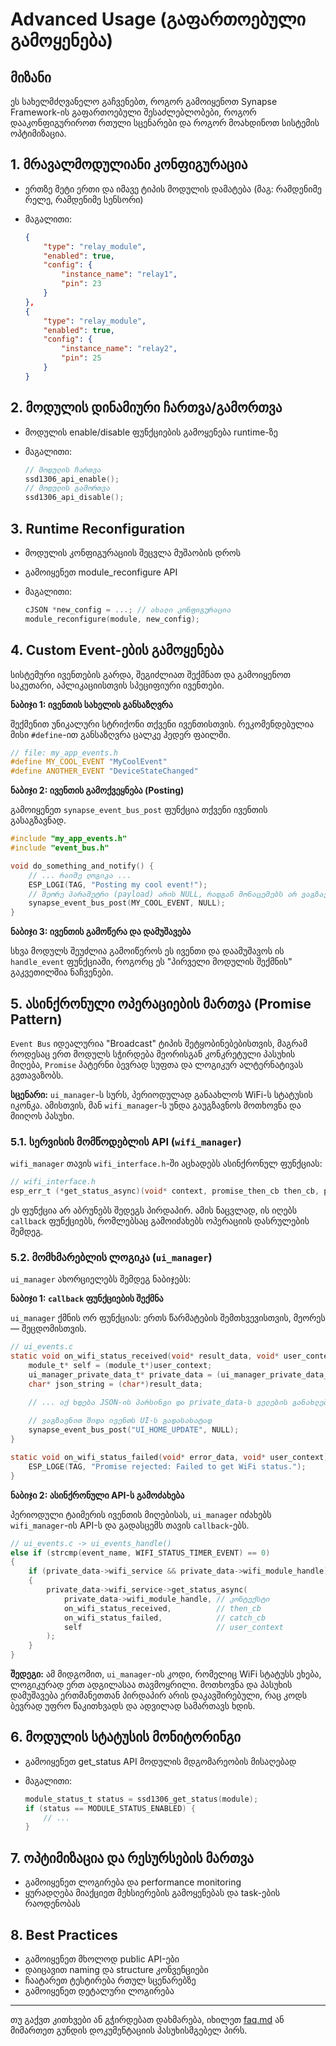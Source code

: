 # Advanced Usage (გაფართოებული გამოყენება)

## მიზანი

ეს სახელმძღვანელო გაჩვენებთ, როგორ გამოიყენოთ Synapse Framework-ის გაფართოებული შესაძლებლობები, როგორ დააკონფიგურიროთ რთული სცენარები და როგორ მოახდინოთ სისტემის ოპტიმიზაცია.

## 1. მრავალმოდულიანი კონფიგურაცია

- ერთზე მეტი ერთი და იმავე ტიპის მოდულის დამატება (მაგ: რამდენიმე რელე, რამდენიმე სენსორი)
- მაგალითი:

  ```json
  {
      "type": "relay_module",
      "enabled": true,
      "config": {
          "instance_name": "relay1",
          "pin": 23
      }
  },
  {
      "type": "relay_module",
      "enabled": true,
      "config": {
          "instance_name": "relay2",
          "pin": 25
      }
  }
  ```

## 2. მოდულის დინამიური ჩართვა/გამორთვა

- მოდულის enable/disable ფუნქციების გამოყენება runtime-ზე
- მაგალითი:

  ```c
  // მოდულის ჩართვა
  ssd1306_api_enable();
  // მოდულის გამორთვა
  ssd1306_api_disable();
  ```

## 3. Runtime Reconfiguration

- მოდულის კონფიგურაციის შეცვლა მუშაობის დროს
- გამოიყენეთ module_reconfigure API
- მაგალითი:

  ```c
  cJSON *new_config = ...; // ახალი კონფიგურაცია
  module_reconfigure(module, new_config);
  ```

## 4. Custom Event-ების გამოყენება

სისტემური ივენთების გარდა, შეგიძლიათ შექმნათ და გამოიყენოთ საკუთარი, აპლიკაციისთვის სპეციფიური ივენთები.

**ნაბიჯი 1: ივენთის სახელის განსაზღვრა**

შექმენით უნიკალური სტრიქონი თქვენი ივენთისთვის. რეკომენდებულია მისი `#define`-ით განსაზღვრა ცალკე ჰედერ ფაილში.

```c
// file: my_app_events.h
#define MY_COOL_EVENT "MyCoolEvent"
#define ANOTHER_EVENT "DeviceStateChanged"
```

**ნაბიჯი 2: ივენთის გამოქვეყნება (Posting)**

გამოიყენეთ `synapse_event_bus_post` ფუნქცია თქვენი ივენთის გასაგზავნად.

```c
#include "my_app_events.h"
#include "event_bus.h"

void do_something_and_notify() {
    // ... რაიმე ლოგიკა ...
    ESP_LOGI(TAG, "Posting my cool event!");
    // მეორე პარამეტრი (payload) არის NULL, რადგან მონაცემებს არ ვაგზავნით.
    synapse_event_bus_post(MY_COOL_EVENT, NULL);
}
```

**ნაბიჯი 3: ივენთის გამოწერა და დამუშავება**

სხვა მოდულს შეუძლია გამოიწეროს ეს ივენთი და დაამუშავოს ის `handle_event` ფუნქციაში, როგორც ეს "პირველი მოდულის შექმნის" გაკვეთილშია ნაჩვენები.

## 5. ასინქრონული ოპერაციების მართვა (Promise Pattern)

`Event Bus` იდეალურია "Broadcast" ტიპის შეტყობინებებისთვის, მაგრამ როდესაც ერთ მოდულს სჭირდება მეორისგან კონკრეტული პასუხის მიღება, `Promise` პატერნი ბევრად სუფთა და ლოგიკურ ალტერნატივას გვთავაზობს.

**სცენარი:** `ui_manager`-ს სურს, პერიოდულად განაახლოს WiFi-ს სტატუსის იკონკა. ამისთვის, მან `wifi_manager`-ს უნდა გაუგზავნოს მოთხოვნა და მიიღოს პასუხი.

### 5.1. სერვისის მომწოდებლის API (`wifi_manager`)

`wifi_manager` თავის `wifi_interface.h`-ში აცხადებს ასინქრონულ ფუნქციას:

```c
// wifi_interface.h
esp_err_t (*get_status_async)(void* context, promise_then_cb then_cb, promise_catch_cb catch_cb, void* user_context);
```

ეს ფუნქცია არ აბრუნებს შედეგს პირდაპირ. ამის ნაცვლად, ის იღებს `callback` ფუნქციებს, რომლებსაც გამოიძახებს ოპერაციის დასრულების შემდეგ.

### 5.2. მომხმარებლის ლოგიკა (`ui_manager`)

`ui_manager` ახორციელებს შემდეგ ნაბიჯებს:

**ნაბიჯი 1: `callback` ფუნქციების შექმნა**

`ui_manager` ქმნის ორ ფუნქციას: ერთს წარმატების შემთხვევისთვის, მეორეს — შეცდომისთვის.

```c
// ui_events.c
static void on_wifi_status_received(void* result_data, void* user_context) {
    module_t* self = (module_t*)user_context;
    ui_manager_private_data_t* private_data = (ui_manager_private_data_t*)self->private_data;
    char* json_string = (char*)result_data;

    // ... აქ ხდება JSON-ის პარსინგი და private_data-ს ველების განახლება ...
    
    // ვაგზავნით შიდა ივენთს UI-ს გადასახატად
    synapse_event_bus_post("UI_HOME_UPDATE", NULL);
}

static void on_wifi_status_failed(void* error_data, void* user_context) {
    ESP_LOGE(TAG, "Promise rejected: Failed to get WiFi status.");
}
```

**ნაბიჯი 2: ასინქრონული API-ს გამოძახება**

პერიოდული ტაიმერის ივენთის მიღებისას, `ui_manager` იძახებს `wifi_manager`-ის API-ს და გადასცემს თავის `callback`-ებს.

```c
// ui_events.c -> ui_events_handle()
else if (strcmp(event_name, WIFI_STATUS_TIMER_EVENT) == 0)
{
    if (private_data->wifi_service && private_data->wifi_module_handle)
    {
        private_data->wifi_service->get_status_async(
            private_data->wifi_module_handle, // კონტექსტი
            on_wifi_status_received,          // then_cb
            on_wifi_status_failed,            // catch_cb
            self                              // user_context
        );
    }
}
```

**შედეგი:**
ამ მიდგომით, `ui_manager`-ის კოდი, რომელიც WiFi სტატუსს ეხება, ლოგიკურად ერთ ადგილასაა თავმოყრილი. მოთხოვნა და პასუხის დამუშავება ერთმანეთთან პირდაპირ არის დაკავშირებული, რაც კოდს ბევრად უფრო წაკითხვადს და ადვილად სამართავს ხდის.

## 6. მოდულის სტატუსის მონიტორინგი

- გამოიყენეთ get_status API მოდულის მდგომარეობის მისაღებად
- მაგალითი:

  ```c
  module_status_t status = ssd1306_get_status(module);
  if (status == MODULE_STATUS_ENABLED) {
      // ...
  }
  ```

## 7. ოპტიმიზაცია და რესურსების მართვა

- გამოიყენეთ ლოგირება და performance monitoring
- ყურადღება მიაქციეთ მეხსიერების გამოყენებას და task-ების რაოდენობას

## 8. Best Practices

- გამოიყენეთ მხოლოდ public API-ები
- დაიცავით naming და structure კონვენციები
- ჩაატარეთ ტესტირება რთულ სცენარებზე
- გამოიყენეთ დეტალური ლოგირება

---

თუ გაქვთ კითხვები ან გჭირდებათ დახმარება, იხილეთ [faq.md](../structure/faq.md) ან მიმართეთ გუნდის დოკუმენტაციის პასუხისმგებელ პირს.
